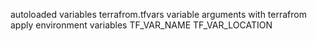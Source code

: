 autoloaded variables terrafrom.tfvars
variable arguments with terrafrom apply
environment variables
  TF_VAR_NAME
  TF_VAR_LOCATION